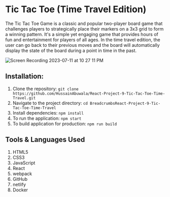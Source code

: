 # Tic Tac Toe (Time Travel Edition)

The Tic Tac Toe Game is a classic and popular two-player board game that challenges players to strategically place their markers on a 3x3 grid to form a winning pattern. It's a simple yet engaging game that provides hours of fun and entertainment for players of all ages. In the time travel edition, the user can go back to their previous moves and the board will automatically display the state of the board during a point in time in the past.

![Screen Recording 2023-07-11 at 10 27 11 PM](https://github.com/HussainAbuwala/React-Project-9-Tic-Tac-Toe-Time-Travel/assets/77569166/29667603-b5db-4a31-8a6c-488cfc1237f9)

## Installation:

1. Clone the repository: `git clone https://github.com/HussainAbuwala/React-Project-9-Tic-Tac-Toe-Time-Travel.git`
2. Navigate to the project directory: `cd BreadcrumbsReact-Project-9-Tic-Tac-Toe-Time-Travel`
3. Install dependencies: `npm install`
4. To run the application: `npm start`
5. To build application for production: `npm run build`

## Tools & Languages Used

1. HTML5
2. CSS3
3. JavaScript
4. React
5. webpack
7. GitHub
8. netlify
9. Docker
